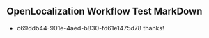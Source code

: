 ## OpenLocalization Workflow Test MarkDown
* c69ddb44-901e-4aed-b830-fd61e1475d78 thanks!

<!--HONumber=Jul16_HO2-->


